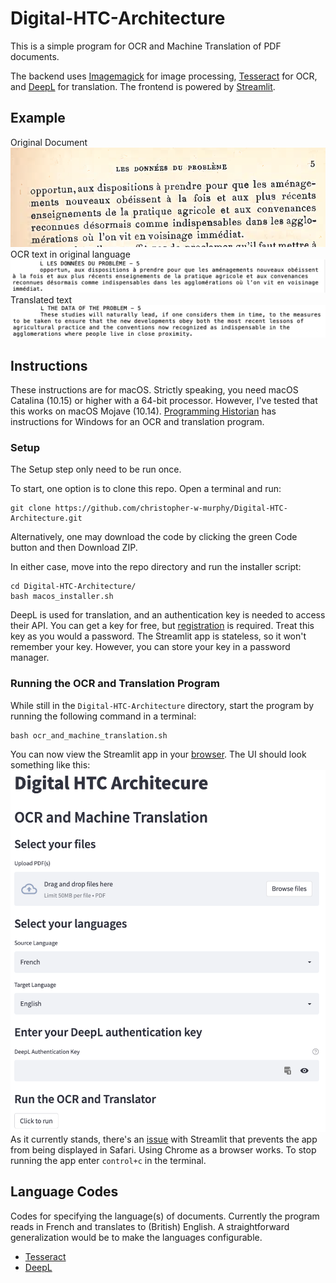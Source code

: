 # Digital-HTC-Architecture
 This is a simple program for OCR and Machine Translation of PDF documents.

 The backend uses [Imagemagick](https://imagemagick.org/index.php) for image processing, [Tesseract](https://tesseract-ocr.github.io/) for OCR, and [DeepL](https://www.deepl.com/translator) for translation. The frontend is powered by [Streamlit](https://streamlit.io/).

## Example
Original Document
 ![Original document](STATIC/example_original.png)
 OCR text in original language
 ![OCR text in original language](STATIC/example_OCR.png)
 Translated text
 ![Translated text](STATIC/example_translated.png)

## Instructions
These instructions are for macOS. Strictly speaking, you need macOS Catalina (10.15) or higher with a 64-bit processor. However, I've tested that this works on macOS Mojave (10.14). [Programming Historian](https://programminghistorian.org/en/lessons/OCR-and-Machine-Translation) has instructions for Windows for an OCR and translation program.

### Setup
The Setup step only need to be run once.

To start, one option is to clone this repo. Open a terminal and run:
```
git clone https://github.com/christopher-w-murphy/Digital-HTC-Architecture.git
```
Alternatively, one may download the code by clicking the green Code button and then Download ZIP.

In either case, move into the repo directory and run the installer script:
```
cd Digital-HTC-Architecture/
bash macos_installer.sh
```

DeepL is used for translation, and an authentication key is needed to access their API. You can get a key for free, but [registration](https://www.deepl.com/pro-api) is required. Treat this key as you would a password. The Streamlit app is stateless, so it won't remember your key. However, you can store your key in a password manager.

### Running the OCR and Translation Program
While still in the `Digital-HTC-Architecture` directory, start the program by running the following command in a terminal:
```
bash ocr_and_machine_translation.sh
```
You can now view the Streamlit app in your [browser](hhttp://localhost:8501). The UI should look something like this:
 ![Streamlit UI](STATIC/streamlit.png)
As it currently stands, there's an [issue](https://github.com/streamlit/streamlit/issues/4658) with Streamlit that prevents the app from being displayed in Safari. Using Chrome as a browser works. To stop running the app enter `control+c` in the terminal.

## Language Codes
Codes for specifying the language(s) of documents. Currently the program reads in French and translates to (British) English. A straightforward generalization would be to make the languages configurable.
- [Tesseract](https://github.com/tesseract-ocr/tesseract/blob/main/doc/tesseract.1.asc#LANGUAGES)
- [DeepL](https://www.deepl.com/docs-api/translating-text/?utm_source=github&utm_medium=github-python-readme)
